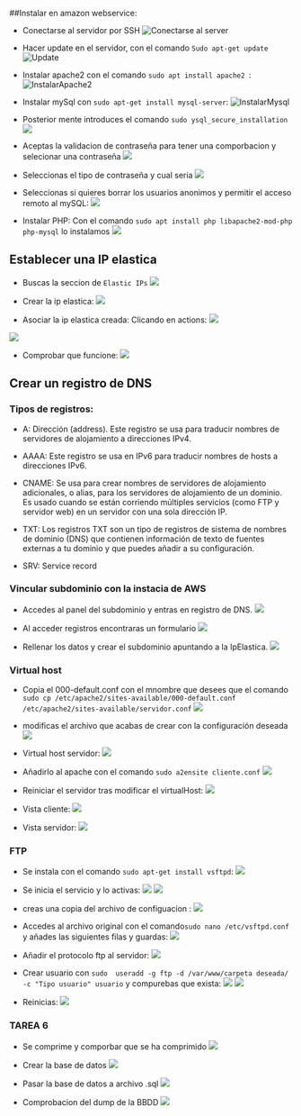 ##Instalar en amazon webservice:

* Conectarse al servidor por SSH
![Conectarse al server](tarea1/Screenshot_1.jpg)

* Hacer update en el servidor, con el comando `Sudo apt-get update`
![Update](tarea1/Screenshot_2.jpg)

* Instalar apache2 con el comando `sudo apt install apache2 `:
![InstalarApache2](tarea1/Screenshot_3.jpg)

* Instalar mySql con  `sudo apt-get install mysql-server`:
![InstalarMysql](tarea1/instalarMySQL.jpg)

* Posterior mente introduces el comando `sudo ysql_secure_installation`
![](tarea1/SecurityScript1.jpg)

* Aceptas la validacion de contraseña para tener una comporbacion y selecionar una contraseña
![](tarea1/SecurityScript2.jpg)

* Seleccionas el tipo de contraseña y cual seria
![](tarea1/SecurityScript3.jpg)

* Seleccionas si quieres borrar los usuarios anonimos y permitir el acceso remoto al mySQL: 
![](tarea1/SecurityScript4.png)

* Instalar PHP:
Con el comando `sudo apt install php libapache2-mod-php php-mysql` lo instalamos 
![](tarea1/phpInstalation.jpg)

## Establecer una IP elastica
* Buscas la seccion de `Elastic IPs`
![](tarea2/primerClick.jpg)

* Crear la ip elastica:
![](tarea2/CrearIpElastica.jpg)

* Asociar la ip elastica creada:
Clicando en actions:
![](tarea2/action.jpg)

![](tarea2/AsociarIP.jpg)

* Comprobar que funcione: 
![](tarea2/asociada.jpg)

## Crear un registro de DNS

### Tipos de registros:

* A: Dirección (address). Este registro se usa para traducir nombres de servidores de alojamiento a direcciones IPv4.

* AAAA: Este registro se usa en IPv6 para traducir nombres de hosts a direcciones IPv6.

* CNAME: Se usa para crear nombres de servidores de alojamiento adicionales, o alias, para los servidores de alojamiento de un dominio. Es usado cuando se están corriendo múltiples servicios (como FTP y servidor web) en un servidor con una sola dirección IP.

* TXT: Los registros TXT son un tipo de registros de sistema de nombres de dominio (DNS) que contienen información de texto de fuentes externas a tu dominio y que puedes añadir a su configuración.

* SRV:  Service record

### Vincular subdominio con la instacia de AWS

* Accedes al panel del subdominio y entras en registro de DNS.
![](tarea3/registroDNS.jpg)

* Al acceder registros encontraras un formulario
![](tarea3/DatosARellenar.jpg)

* Rellenar los datos y crear el subdominio apuntando a la IpElastica.
![](tarea3/CrearElRegistro.jpg)

### Virtual host

* Copia el 000-default.conf con el mnombre que desees que el comando `sudo cp /etc/apache2/sites-available/000-default.conf /etc/apache2/sites-available/servidor.conf`
![](tarea4/CopiarElbase.jpg)

* modificas el archivo que acabas de crear con la configuración deseada
![](tarea4/modificar.jpg)

* Virtual host servidor: 
![](tarea4/VirtualHost.jpg)

* Añadirlo al apache con el comando `sudo a2ensite cliente.conf`
![](tarea4/meterloComoEnable.jpg)

* Reiniciar el servidor tras modificar el virtualHost:
![](tarea4/ReiniciarApache.jpg)

* Vista cliente:
![](tarea4/cliente.jpg)

* Vista servidor:
![](tarea4/Servidor.jpg)

### FTP

* Se instala con el comando `sudo apt-get install vsftpd`:
![](tarea5/instalar.jpg)

* Se inicia el servicio y lo activas:
![](tarea5/iniciar.jpg)
![](tarea5/iniciar2.jpg)

* creas una copia del archivo de configuacion :
![](tarea5/CopiaParaModificar.jpg)

* Accedes al archivo original con el comando`sudo nano /etc/vsftpd.conf` y añades las siguientes filas y guardas:
![](tarea5/vsftpd.conf.jpg)

* Añadir el protocolo ftp al servidor:
![](tarea5/puertoFTP.jpg)

* Crear usuario con `sudo  useradd -g ftp -d /var/www/carpeta deseada/ -c "Tipo usuario" usuario` y compurebas que exista:
![](tarea5/crearElUsuario.jpg)
![](tarea5/verificarElusuario.jpg)

* Reinicias:
![](tarea5/restart.jpg)


### TAREA 6

* Se comprime y comporbar que se ha comprimido
![](tarea6/Comprimirycomprobacon.jpg)


* Crear la base de datos
![](tarea6/crearBBDD.jpg)

* Pasar la base de datos a archivo .sql 
![](tarea6/crearArchivoSql.jpg)

* Comprobacion del dump de la BBDD
![](tarea6/comprobacion.jpg)
